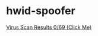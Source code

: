 # hwid-spoofer

[Virus Scan Results 0/69 (Click Me)](https://www.virustotal.com/gui/file/fd7a4493aa413557c3671fc98cc43dc6b6a4d4859e49b81f8be6cc4fe6f14c57?nocache=1)
